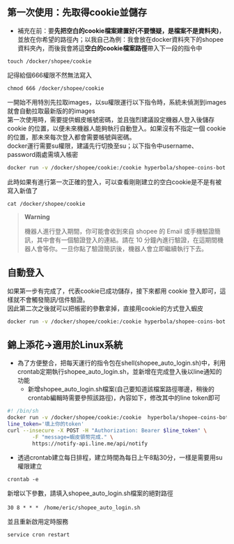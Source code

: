 ## 第一次使用：先取得cookie並儲存  
- 補充在前：要**先把空白的cookie檔案建置好(不要懷疑，是檔案不是資料夾)**，並放在你希望的路徑內；以我自己為例：我會放在docker資料夾下的shopee資料夾內，而後我會將這**空白的cookie檔案路徑**帶入下一段的指令中     
```
touch /docker/shopee/cookie
```
記得給個666權限不然無法寫入
```
chmod 666 /docker/shopee/cookie
```
一開始不用特別先拉取images，以su權限運行以下指令時，系統未偵測到images就會自動拉取最新版的的images  
第一次使用時，需要提供蝦皮帳號密碼，並且強烈建議設定機器人登入後儲存 cookie 的位置，以便未來機器人能夠執行自動登入。如果沒有不指定一個 cookie 的位置，那未來每次登入都會需要帳號與密碼。  
docker運行需要su權限，建議先行切換至su；以下指令中username、 password兩處需填入帳密   
```sh
docker run -v /docker/shopee/cookie:/cookie hyperbola/shopee-coins-bot:1 -u username -p password -c /cookie
```
此時如果有進行第一次正確的登入，可以查看剛剛建立的空白cookie是不是有被寫入新值了
```
cat /docker/shopee/cookie
```

> **Warning**
>
> 機器人進行登入期間，你可能會收到來自 shopee 的 Email 或手機驗證簡訊，其中會有一個驗證登入的連結。請在 10 分鐘內進行驗證，在這期間機器人會等你。一旦你點了驗證簡訊後，機器人會立即繼續執行下去。

## 自動登入  
如果第一步有完成了，代表cookie已成功儲存，接下來都用 cookie 登入即可，這樣就不會觸發簡訊/信件驗證。  
因此第二次之後就可以把帳密的參數拿掉，直接用cookie的方式登入蝦皮
```sh
docker run -v /docker/shopee/cookie:/cookie hyperbola/shopee-coins-bot:1 -c /cookie
```

## 錦上添花→適用於Linux系統
- 為了方便整合，把每天運行的指令包在shell(shopee_auto_login.sh)中，利用crontab定期執行shopee_auto_login.sh，並新增在完成登入後以line通知的功能  
  - 新增shopee_auto_login.sh檔案(自己要知道該檔案路徑哪邊，稍後的crontab編輯時需要參照該路徑)，內容如下，修改其中的line token即可  
```sh
#! /bin/sh
docker run -v /docker/shopee/cookie:/cookie  hyperbola/shopee-coins-bot:1  -c /cookie
line_token='填上你的token'
curl --insecure -X POST -H "Authorization: Bearer $line_token" \
        -F "message=蝦皮領幣完成." \
        https://notify-api.line.me/api/notify
```
- 透過crontab建立每日排程，建立時間為每日上午8點30分，一樣是需要用su權限建立
```
crontab -e
```
新增以下參數，請填入shopee_auto_login.sh檔案的絕對路徑
```
30 8 * * *　/home/eric/shopee_auto_login.sh
```
並且重新啟用定時服務
```
service cron restart
```
